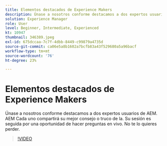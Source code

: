 ```yaml
---
title: Elementos destacados de Experience Makers
description: Únase a nosotros conforme destacamos a dos expertos usuarios de AEM.  AEM Cada uno compartirá su mejor consejo o truco de la. Su sesión es seguida por una oportunidad de hacer preguntas en vivo.  No te lo quieres perder.
solution: Experience Manager
role: User
level: Beginner, Intermediate, Experienced
kt: 10947
thumbnail: 346389.jpeg
exl-id: 675dccaa-7c7f-4dbb-8449-c99879a4735d
source-git-commit: ca06e5a8b1602a7bcfb83a43f529680a5a96bacf
workflow-type: tm+mt
source-wordcount: '76'
ht-degree: 23%

---
```


# Elementos destacados de Experience Makers

Únase a nosotros conforme destacamos a dos expertos usuarios de AEM.  AEM Cada uno compartirá su mejor consejo o truco de la. Su sesión es seguida por una oportunidad de hacer preguntas en vivo.  No te lo quieres perder.

>[!VIDEO](https://video.tv.adobe.com/v/346389/?quality=12&learn=on)
